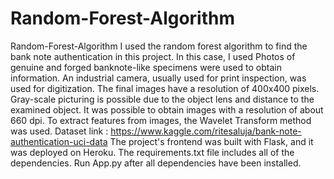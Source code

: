 # Random-Forest-Algorithm
 Random-Forest-Algorithm I used the random forest algorithm to find the bank note authentication in this project. In this case, I used Photos of genuine and forged banknote-like specimens were used to obtain information. An industrial camera, usually used for print inspection, was used for digitization. The final images have a resolution of 400x400 pixels. Gray-scale picturing is possible due to the object lens and distance to the examined object. It was possible to obtain images with a resolution of about 660 dpi. To extract features from images, the Wavelet Transform method was used.  Dataset link : https://www.kaggle.com/ritesaluja/bank-note-authentication-uci-data  The project's frontend was built with Flask, and it was deployed on Heroku. The requirements.txt file includes all of the dependencies. Run App.py after all dependencies have been installed.
